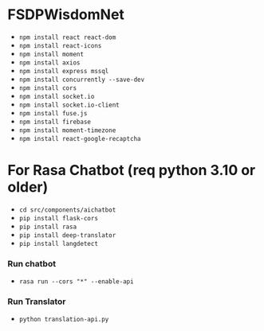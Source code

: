 # FSDPWisdomNet

- `npm install react react-dom`
- `npm install react-icons`
- `npm install moment`
- `npm install axios`
- `npm install express mssql`
- `npm install concurrently --save-dev`
- `npm install cors`
- `npm install socket.io`
- `npm install socket.io-client`
- `npm install fuse.js`
- `npm install firebase`
- `npm install moment-timezone`
- `npm install react-google-recaptcha`


# For Rasa Chatbot (req python 3.10 or older)
- `cd src/components/aichatbot`
- `pip install flask-cors`
- `pip install rasa`
- `pip install deep-translator`
- `pip install langdetect`
### Run chatbot
- `rasa run --cors "*" --enable-api` 
### Run Translator
- `python translation-api.py`

